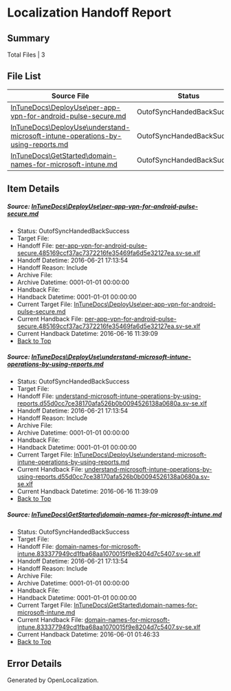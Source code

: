 # <a name='report-top'></a> Localization Handoff Report

## Summary
 Total Files | 3

## File List
 Source File | Status | Details 
 ----------- | ------ | ------- 
 [InTuneDocs\DeployUse\per-app-vpn-for-android-pulse-secure.md](https://github.com/Microsoft/IntuneDocs-pr/blob/617f1cd42de49f0c8675bd450591a390af674e73/InTuneDocs/DeployUse/per-app-vpn-for-android-pulse-secure.md) | OutofSyncHandedBackSuccess | [Details](#18c6ee47278e0935909d891d0467a96b4cefd25e211)
 [InTuneDocs\DeployUse\understand-microsoft-intune-operations-by-using-reports.md](https://github.com/Microsoft/IntuneDocs-pr/blob/617f1cd42de49f0c8675bd450591a390af674e73/InTuneDocs/DeployUse/understand-microsoft-intune-operations-by-using-reports.md) | OutofSyncHandedBackSuccess | [Details](#b8af36cef1bcb9077d0ab611a14fb88c0f458ece248)
 [InTuneDocs\GetStarted\domain-names-for-microsoft-intune.md](https://github.com/Microsoft/IntuneDocs-pr/blob/a58847f47b2a096d2753ae6c332290f1465c321e/InTuneDocs/GetStarted/domain-names-for-microsoft-intune.md) | OutofSyncHandedBackSuccess | [Details](#2b17ae45d4651c02821065ff1fc9475513a8f670497)

## Item Details
##### <a name='18c6ee47278e0935909d891d0467a96b4cefd25e211'></a> Source: [InTuneDocs\DeployUse\per-app-vpn-for-android-pulse-secure.md](https://github.com/Microsoft/IntuneDocs-pr/blob/617f1cd42de49f0c8675bd450591a390af674e73/InTuneDocs/DeployUse/per-app-vpn-for-android-pulse-secure.md)
* Status: OutofSyncHandedBackSuccess
* Target File: 
* Handoff File: [per-app-vpn-for-android-pulse-secure.485169ccf37ac7372216fe35469fa6d5e32127ea.sv-se.xlf](https://github.com/Microsoft/EM.handoff/blob/0bf1b56c350fce0f4c9434f617d04619a86a94f6/ol-handoff/Microsoft/IntuneDocs-pr.sv-se/master/per-app-vpn-for-android-pulse-secure.485169ccf37ac7372216fe35469fa6d5e32127ea.sv-se.xlf)
* Handoff Datetime: 2016-06-21 17:13:54
* Handoff Reason: Include
* Archive File: 
* Archive Datetime: 0001-01-01 00:00:00
* Handback File: 
* Handback Datetime: 0001-01-01 00:00:00
* Current Target File: [InTuneDocs\DeployUse\per-app-vpn-for-android-pulse-secure.md](https://github.com/Microsoft/IntuneDocs-pr.sv-se/blob/0cf38c378b4c4e359431a15e74361df1291efe03/InTuneDocs/DeployUse/per-app-vpn-for-android-pulse-secure.md)
* Current Handback File: [per-app-vpn-for-android-pulse-secure.485169ccf37ac7372216fe35469fa6d5e32127ea.sv-se.xlf](https://github.com/Microsoft/EM.handback/blob/0a1ac1b55c48205bb520643bb99c6e03db3e687e/ol-handback/Microsoft/IntuneDocs-pr.sv-se/master/per-app-vpn-for-android-pulse-secure.485169ccf37ac7372216fe35469fa6d5e32127ea.sv-se.xlf)
* Current Handback Datetime: 2016-06-16 11:39:09
* [Back to Top](#report-top)

##### <a name='b8af36cef1bcb9077d0ab611a14fb88c0f458ece248'></a> Source: [InTuneDocs\DeployUse\understand-microsoft-intune-operations-by-using-reports.md](https://github.com/Microsoft/IntuneDocs-pr/blob/617f1cd42de49f0c8675bd450591a390af674e73/InTuneDocs/DeployUse/understand-microsoft-intune-operations-by-using-reports.md)
* Status: OutofSyncHandedBackSuccess
* Target File: 
* Handoff File: [understand-microsoft-intune-operations-by-using-reports.d55d0cc7ce38170afa526b0b0094526138a0680a.sv-se.xlf](https://github.com/Microsoft/EM.handoff/blob/0bf1b56c350fce0f4c9434f617d04619a86a94f6/ol-handoff/Microsoft/IntuneDocs-pr.sv-se/master/understand-microsoft-intune-operations-by-using-reports.d55d0cc7ce38170afa526b0b0094526138a0680a.sv-se.xlf)
* Handoff Datetime: 2016-06-21 17:13:54
* Handoff Reason: Include
* Archive File: 
* Archive Datetime: 0001-01-01 00:00:00
* Handback File: 
* Handback Datetime: 0001-01-01 00:00:00
* Current Target File: [InTuneDocs\DeployUse\understand-microsoft-intune-operations-by-using-reports.md](https://github.com/Microsoft/IntuneDocs-pr.sv-se/blob/0cf38c378b4c4e359431a15e74361df1291efe03/InTuneDocs/DeployUse/understand-microsoft-intune-operations-by-using-reports.md)
* Current Handback File: [understand-microsoft-intune-operations-by-using-reports.d55d0cc7ce38170afa526b0b0094526138a0680a.sv-se.xlf](https://github.com/Microsoft/EM.handback/blob/0a1ac1b55c48205bb520643bb99c6e03db3e687e/ol-handback/Microsoft/IntuneDocs-pr.sv-se/master/understand-microsoft-intune-operations-by-using-reports.d55d0cc7ce38170afa526b0b0094526138a0680a.sv-se.xlf)
* Current Handback Datetime: 2016-06-16 11:39:09
* [Back to Top](#report-top)

##### <a name='2b17ae45d4651c02821065ff1fc9475513a8f670497'></a> Source: [InTuneDocs\GetStarted\domain-names-for-microsoft-intune.md](https://github.com/Microsoft/IntuneDocs-pr/blob/a58847f47b2a096d2753ae6c332290f1465c321e/InTuneDocs/GetStarted/domain-names-for-microsoft-intune.md)
* Status: OutofSyncHandedBackSuccess
* Target File: 
* Handoff File: [domain-names-for-microsoft-intune.833377949cd1fba68aa1070015f9e8204d7c5407.sv-se.xlf](https://github.com/Microsoft/EM.handoff/blob/0bf1b56c350fce0f4c9434f617d04619a86a94f6/ol-handoff/Microsoft/IntuneDocs-pr.sv-se/master/domain-names-for-microsoft-intune.833377949cd1fba68aa1070015f9e8204d7c5407.sv-se.xlf)
* Handoff Datetime: 2016-06-21 17:13:54
* Handoff Reason: Include
* Archive File: 
* Archive Datetime: 0001-01-01 00:00:00
* Handback File: 
* Handback Datetime: 0001-01-01 00:00:00
* Current Target File: [InTuneDocs\GetStarted\domain-names-for-microsoft-intune.md](https://github.com/Microsoft/IntuneDocs-pr.sv-se/blob/ded106009b121060219c2851848d2d50083ff8eb/InTuneDocs/GetStarted/domain-names-for-microsoft-intune.md)
* Current Handback File: [domain-names-for-microsoft-intune.833377949cd1fba68aa1070015f9e8204d7c5407.sv-se.xlf](https://github.com/Microsoft/EM.handback/blob/5b6b4d046b9cd514dc90af8211b8993884bb9e57/ol-handback/Microsoft/IntuneDocs-pr.sv-se/master/domain-names-for-microsoft-intune.833377949cd1fba68aa1070015f9e8204d7c5407.sv-se.xlf)
* Current Handback Datetime: 2016-06-01 01:46:33
* [Back to Top](#report-top)


## Error Details

Generated by OpenLocalization.

